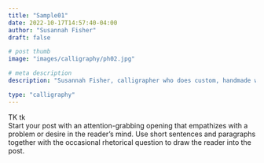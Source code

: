 ```yaml
---
title: "Sample01"
date: 2022-10-17T14:57:40-04:00
author: "Susannah Fisher"
draft: false

# post thumb
image: "images/calligraphy/ph02.jpg"

# meta description
description: "Susannah Fisher, calligrapher who does custom, handmade work, mostly for weddings and other events"

type: "calligraphy"
---
```


<figcaption>TK tk</figcaption>
Start your post with an attention-grabbing opening that empathizes with a problem or desire in the reader’s mind. Use short sentences and paragraphs together with the occasional rhetorical question to draw the reader into the post. 

